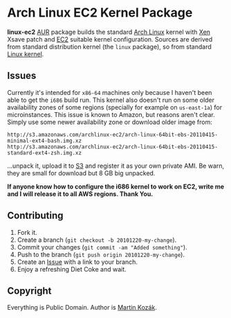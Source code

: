 Arch Linux EC2 Kernel Package
=============================

**linux-ec2** [AUR][1] package builds the standard [Arch Linux][2] kernel
with [Xen][3] Xsave patch and [EC2][4] suitable kernel configuration. Sources are 
derived from standard distribution kernel (the `linux` package), so from
standard [Linux kernel][5].

Issues
------

Currently it's intended for `x86-64` machines only because I haven't been
able to get the `i686` build run. This kernel also doesn't run on
some older availability zones of some regions (specially for example
on `us-east-1a`) for microinstances. This issue is known to Amazon, but
reasons aren't clear. Simply use some newer availability zone or 
download older image from:

    http://s3.amazonaws.com/archlinux-ec2/arch-linux-64bit-ebs-20110415-minimal-ext4-bash.img.xz
    http://s3.amazonaws.com/archlinux-ec2/arch-linux-64bit-ebs-20110415-standard-ext4-zsh.img.xz

...unpack it, upload it to [S3][6] and register it as your own 
private AMI. Be warn, they are small for download but 8 GB big unpacked.

**If anyone know how to configure the i686 kernel to work on EC2,
write me and I will release it to all AWS regions. Thank You.**


Contributing
------------

1. Fork it.
2. Create a branch (`git checkout -b 20101220-my-change`).
3. Commit your changes (`git commit -am "Added something"`).
4. Push to the branch (`git push origin 20101220-my-change`).
5. Create an [Issue][9] with a link to your branch.
6. Enjoy a refreshing Diet Coke and wait.


Copyright
---------

Everything is Public Domain. Author is [Martin Kozák][10].

[1]: http://aur.archlinux.org/
[2]: http://www.archlinux.org/
[3]: http://xen.org/
[4]: http://aws.amazon.com/ec2/
[5]: http://www.kernel.org/
[6]: http://aws.amazon.com/s3/
[9]: http://github.com/martinkozak/linux-ec2/issues
[10]: http://www.martinkozak.net/

